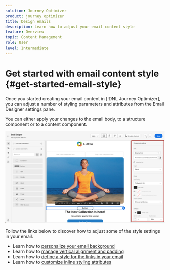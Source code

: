 ```yaml
---
solution: Journey Optimizer
product: journey optimizer
title: Design emails
description: Learn how to adjust your email content style
feature: Overview
topic: Content Management
role: User
level: Intermediate
---
```

# Get started with email content style {#get-started-email-style}

Once you started creating your email content in [!DNL Journey Optimizer], you can adjust a number of styling parameters and attributes from the Email Designer settings pane.

You can either apply your changes to the email body, to a structure component or to a content component.

![](assets/email_designer_content_components_settings.png)

Follow the links below to discover how to adjust some of the style settings in your email.

* Learn how to [personalize your email background](backgrounds.md)
* Learn how to [manage vertical alignment and padding](alignment-and-padding.md)
* Learn how to [define a style for the links in your email](styling-links.md)
* Learn how to [customize inline styling attributes](inline-styling.md)